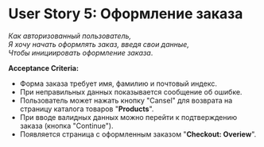 # User Story 5: Оформление заказа  
_Как авторизованный пользователь,  
Я хочу начать оформлять заказ, введя свои данные,  
Чтобы инициировать оформление заказа_.  

**Acceptance Criteria:**  
* Форма заказа требует имя, фамилию и почтовый индекс.  
* При неправильных данных показывается сообщение об ошибке.  
* Пользователь может нажать кнопку "Cansel" для возврата на страницу каталога товаров "**Products**".  
* При вводе валидных данных можно перейти к подтверждению заказа (кнопка "Continue").  
* Появляется страница с оформленным заказом "**Checkout: Overiew**".  
